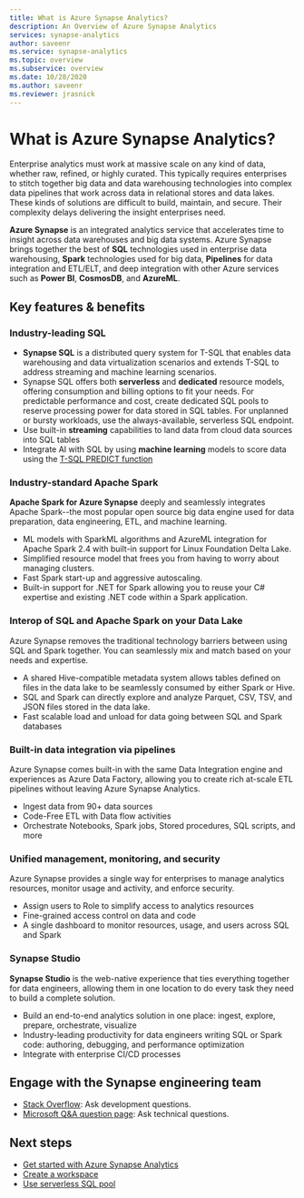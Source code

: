 ```yaml
---
title: What is Azure Synapse Analytics? 
description: An Overview of Azure Synapse Analytics 
services: synapse-analytics 
author: saveenr 
ms.service: synapse-analytics 
ms.topic: overview 
ms.subservice: overview
ms.date: 10/28/2020 
ms.author: saveenr 
ms.reviewer: jrasnick
---
```


# What is Azure Synapse Analytics?

Enterprise analytics must work at massive scale on any kind of data, whether raw, refined, or highly curated. This typically requires enterprises to stitch together big data and data warehousing technologies into complex data pipelines that work across data in relational stores and data lakes. These kinds of solutions are difficult to build, maintain, and secure. Their complexity delays delivering the insight enterprises need.

**Azure Synapse** is an integrated analytics service that accelerates time to insight across data warehouses and big data systems. Azure Synapse brings together the best of **SQL** technologies used in enterprise data warehousing, **Spark** technologies used for big data, **Pipelines** for data integration and ETL/ELT, and deep integration with other Azure services such as **Power BI**, **CosmosDB**, and **AzureML**.

## Key features & benefits

### Industry-leading SQL

* **Synapse SQL** is a distributed query system for T-SQL that enables data warehousing and data virtualization 
scenarios and extends T-SQL to address streaming and machine learning scenarios.
* Synapse SQL offers both **serverless** and **dedicated** resource models, offering consumption and billing options to fit your needs. For predictable performance and cost, create dedicated SQL pools to reserve processing power for data stored in SQL tables. For unplanned or bursty workloads, use the always-available, serverless SQL endpoint.
* Use built-in **streaming** capabilities to land data from cloud data sources into SQL tables
* Integrate AI with SQL by using **machine learning** models to score data using the [T-SQL PREDICT function](/sql/t-sql/queries/predict-transact-sql?view=azure-sqldw-latest&preserve-view=true)

### Industry-standard Apache Spark

**Apache Spark for Azure Synapse** deeply and seamlessly integrates Apache Spark--the most popular open source big data engine used for data preparation, data engineering, ETL, and machine learning.

* ML models with SparkML algorithms and AzureML integration for Apache Spark 2.4 with built-in support for Linux Foundation Delta Lake.
* Simplified resource model that frees you from having to worry about managing clusters.
* Fast Spark start-up and aggressive autoscaling.
* Built-in support for .NET for Spark allowing you to reuse your C# expertise and existing .NET code within a Spark application.

### Interop of SQL and Apache Spark on your Data Lake

Azure Synapse removes the traditional technology barriers between using SQL and Spark together. You can seamlessly mix and match based on your needs and expertise.

* A shared Hive-compatible metadata system allows tables defined on files in the data lake to be seamlessly consumed by either Spark or Hive.
* SQL and Spark can directly explore and analyze Parquet, CSV, TSV, and JSON files stored in the data lake.
* Fast scalable load and unload for data going between SQL and Spark databases

### Built-in data integration via pipelines

Azure Synapse comes built-in with the same Data Integration engine and experiences as Azure Data Factory, allowing you to create rich at-scale ETL pipelines without leaving Azure Synapse Analytics.

* Ingest data from 90+ data sources
* Code-Free ETL with Data flow activities
* Orchestrate Notebooks, Spark jobs, Stored procedures, SQL scripts, and more

### Unified management, monitoring, and security

Azure Synapse provides a single way for enterprises to manage analytics resources, monitor usage and activity, and enforce security.

* Assign users to Role to simplify access to analytics resources
* Fine-grained access control on data and code
* A single dashboard to monitor resources, usage, and users across SQL and Spark

### Synapse Studio

**Synapse Studio** is the web-native experience that ties everything together for data engineers, allowing them in one location to do every task they need to build a complete solution.

* Build an end-to-end analytics solution in one place: ingest, explore, prepare, orchestrate, visualize
* Industry-leading productivity for data engineers writing SQL or Spark code: authoring, debugging, and performance optimization
* Integrate with enterprise CI/CD processes

## Engage with the Synapse engineering team

- [Stack Overflow](https://stackoverflow.com/questions/tagged/azure-synapse): Ask development questions.
- [Microsoft Q&A question page](/answers/topics/azure-synapse-analytics.html): Ask technical questions.

## Next steps

* [Get started with Azure Synapse Analytics](get-started.md)
* [Create a workspace](quickstart-create-workspace.md)
* [Use serverless SQL pool](quickstart-sql-on-demand.md)
